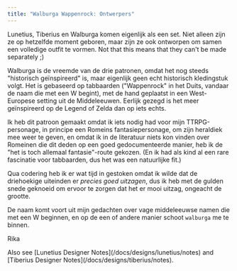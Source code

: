 ```yaml
---
title: "Walburga Wappenrock: Ontwerpers"
---
```


<Note compact>Lunetius, Tiberius en Walburga komen eigenlijk als een set. Niet alleen zijn ze op hetzelfde moment geboren, maar zijn ze ook ontworpen om samen een volledige outfit te vormen. Not that this means that they can't be made separately ;)</Note>

Walburga is de vreemde van de drie patronen, omdat het nog steeds "historisch geïnspireerd" is, maar eigenlijk geen echt historisch kledingstuk volgt. Het is gebaseerd op tabbaarden ("Wappenrock" in het Duits, vandaar de naam die met een W begint), met de hand geplaatst in een West-Europese setting uit de Middeleeuwen. Eerlijk gezegd is het meer geïnspireerd op de Legend of Zelda dan op iets echts.

Ik heb dit patroon gemaakt omdat ik iets nodig had voor mijn TTRPG-personage, in principe een Romeins fantasiepersonage, om zijn heraldiek mee weer te geven, en omdat ik in de literatuur niets kon vinden over Romeinen die dit deden op een goed gedocumenteerde manier, heb ik de "het is toch allemaal fantasie"-route gekozen. (En ik had als kind al een rare fascinatie voor tabbaarden, dus het was een natuurlijke fit.)

Qua codering heb ik er wat tijd in gestoken omdat ik wilde dat de driehoekige uiteinden er *precies goed uitzagen*, dus ik heb met de gulden snede geknoeid om ervoor te zorgen dat het er mooi uitzag, ongeacht de grootte.

De naam komt voort uit mijn gedachten over vage middeleeuwse namen die met een W beginnen, en op de een of andere manier schoot `walburga` me te binnen.

Rika

<Related compact>Also see \[Lunetius Designer Notes\](/docs/designs/lunetius/notes) and \[Tiberius Designer Notes\](/docs/designs/tiberius/notes).</Related>
